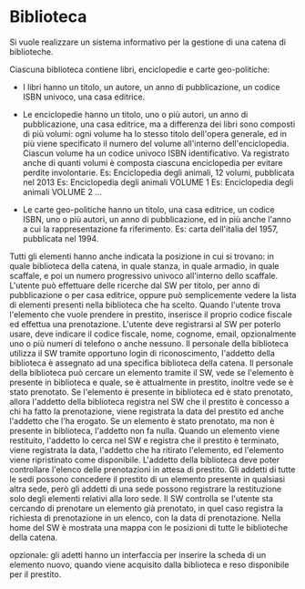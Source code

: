 # Biblioteca


Si vuole realizzare un sistema informativo per la gestione di una catena di biblioteche.

Ciascuna biblioteca contiene libri, enciclopedie e carte geo-politiche:

- I libri hanno un titolo, un autore, un anno di pubblicazione, un codice ISBN univoco, una casa editrice.
- Le enciclopedie hanno un titolo, uno o più autori, un anno di pubblicazione, una casa editrice, ma a differenza dei libri sono composti di più volumi: ogni volume ha lo stesso titolo dell'opera generale, ed in più viene specificato il numero del volume all'interno dell'enciclopedia.
Ciascun volume ha un codice univoco ISBN identificativo. Va registrato anche di quanti volumi è composta ciascuna enciclopedia per evitare perdite involontarie.
Es: Enciclopedia degli animali, 12 volumi, pubblicata nel 2013
Es: Enciclopedia degli animali VOLUME 1
Es: Enciclopedia degli animali VOLUME 2
...

- Le carte geo-politiche hanno un titolo, una casa editrice, un codice ISBN, uno o più autori, un anno di pubblicazione, ed in più anche l'anno a cui la rappresentazione fa riferimento.
Es: carta dell'italia del 1957, pubblicata nel 1994.

Tutti gli elementi hanno anche indicata la posizione in cui si trovano: in quale biblioteca della catena, in quale stanza, in quale armadio, in quale scaffale, e poi un numero progressivo univoco all'interno dello scaffale.
L'utente può effettuare delle ricerche dal SW per titolo, per anno di pubblicazione o per casa editrice, oppure può semplicemente vedere la lista di elementi presenti nella biblioteca che ha scelto.
Quando l'utente trova l'elemento che vuole prendere in prestito, inserisce il proprio codice fiscale ed effettua una prenotazione.
L'utente deve registrarsi al SW per poterlo usare, deve indicare il codice fiscale, nome, cognome, email, opzionalmente uno o più numeri di telefono o anche nessuno.
Il personale della biblioteca utilizza il SW tramite opportuno login di riconoscimento, l'addetto della biblioteca è assegnato ad una specifica biblioteca della catena.
Il personale della biblioteca può cercare un elemento tramite il SW, vede se l'elemento è presente in biblioteca e quale, se è attualmente in prestito, inoltre vede se è stato prenotato.
Se l'elemento è presente in biblioteca ed è stato prenotato, allora l'addetto della biblioteca registra nel SW che il prestito è concesso a chi ha fatto la prenotazione, viene registrata la data del prestito ed anche l'addetto che l'ha erogato.
Se un elemento è stato prenotato, ma non è presente in biblioteca, l'addetto non fa nulla.
Quando un elemento viene restituito, l'addetto lo cerca nel SW e registra che il prestito è terminato, viene registrata la data, l'addetto che ha ritirato l'elemento, ed l'elemento viene ripristinato come disponibile.
L'addetto della biblioteca deve poter controllare l'elenco delle prenotazioni in attesa di prestito.
Gli addetti di tutte le sedi possono concedere il prestito di un elemento presente in qualsiasi altra sede, però gli addetti di una sede possono registrare la restituzione solo degli elementi relativi alla loro sede.
Il SW controlla se l'utente sta cercando di prenotare un elemento già prenotato, in quel caso registra la richiesta di prenotazione in un elenco, con la data di prenotazione.
Nella home del SW è mostrata una mappa con le posizioni di tutte le biblioteche della catena.

opzionale: gli adetti hanno un interfaccia per inserire la scheda di un elemento nuovo, quando viene acquisito dalla biblioteca e reso disponibile per il prestito.

